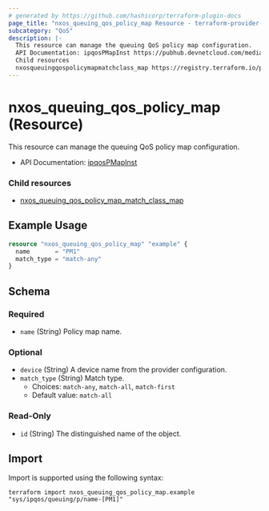 ```yaml
---
# generated by https://github.com/hashicorp/terraform-plugin-docs
page_title: "nxos_queuing_qos_policy_map Resource - terraform-provider-nxos"
subcategory: "QoS"
description: |-
  This resource can manage the queuing QoS policy map configuration.
  API Documentation: ipqosPMapInst https://pubhub.devnetcloud.com/media/dme-docs-10-2-2/docs/Qos/ipqos:PMapInst/
  Child resources
  nxosqueuingqospolicymapmatchclass_map https://registry.terraform.io/providers/netascode/nxos/latest/docs/resources/queuing_qos_policy_map_match_class_map
---
```


# nxos_queuing_qos_policy_map (Resource)

This resource can manage the queuing QoS policy map configuration.

- API Documentation: [ipqosPMapInst](https://pubhub.devnetcloud.com/media/dme-docs-10-2-2/docs/Qos/ipqos:PMapInst/)

### Child resources

- [nxos_queuing_qos_policy_map_match_class_map](https://registry.terraform.io/providers/netascode/nxos/latest/docs/resources/queuing_qos_policy_map_match_class_map)

## Example Usage

```terraform
resource "nxos_queuing_qos_policy_map" "example" {
  name       = "PM1"
  match_type = "match-any"
}
```

<!-- schema generated by tfplugindocs -->
## Schema

### Required

- `name` (String) Policy map name.

### Optional

- `device` (String) A device name from the provider configuration.
- `match_type` (String) Match type.
  - Choices: `match-any`, `match-all`, `match-first`
  - Default value: `match-all`

### Read-Only

- `id` (String) The distinguished name of the object.

## Import

Import is supported using the following syntax:

```shell
terraform import nxos_queuing_qos_policy_map.example "sys/ipqos/queuing/p/name-[PM1]"
```
